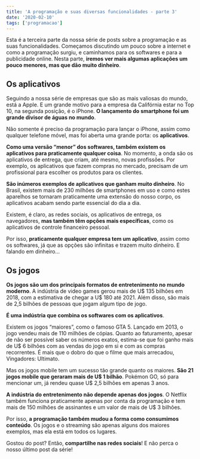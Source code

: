```yaml
---
title: 'A programação e suas diversas funcionalidades - parte 3'
date: '2020-02-10'
tags: ['programacao']
---
```


Esta é a terceira parte da nossa série de posts sobre a programação e as suas funcionalidades. Começamos discutindo um pouco sobre a internet e como a programação surgiu, e caminhamos para os softwares e para a publicidade online. Nesta parte, **iremos ver mais algumas aplicações um pouco menores, mas que dão muito dinheiro**.

## Os aplicativos

Seguindo a nossa série de empresas que são as mais valiosas do mundo, está a Apple. E um grande motivo para a empresa da Califórnia estar no Top 10, na segunda posição, é o iPhone. **O lançamento do smartphone foi um grande divisor de águas no mundo**.

Não somente é preciso da programação para lançar o iPhone, assim como qualquer telefone móvel, mas foi aberta uma grande porta: os **aplicativos**.

**Como uma versão “menor” dos softwares, também existem os aplicativos para praticamente qualquer coisa**. No momento, a onda são os aplicativos de entrega, que criam, até mesmo, novas profissões. Por exemplo, os aplicativos que fazem compras no mercado, precisam de um profissional para escolher os produtos para os clientes.

**São inúmeros exemplos de aplicativos que ganham muito dinheiro**. No Brasil, existem mais de 230 milhões de smartphones em uso e como estes aparelhos se tornaram praticamente uma extensão do nosso corpo, os aplicativos acabam sendo parte essencial do dia a dia.

Existem, é claro, as redes sociais, os aplicativos de entrega, os navegadores, **mas também têm opções mais específicas**, como os aplicativos de controle financeiro pessoal.

Por isso, **praticamente qualquer empresa tem um aplicativo**, assim como os softwares, já que as opções são infinitas e trazem muito dinheiro. E falando em dinheiro...

## Os jogos

**Os jogos são um dos principais formatos de entretenimento no mundo moderno**. A indústria de video games gerou mais de U$ 135 bilhões em 2018, com a estimativa de chegar a U$ 180 até 2021. Além disso, são mais de 2,5 bilhões de pessoas que jogam algum tipo de jogo.

**É uma indústria que combina os softwares com os aplicativos**.

Existem os jogos “maiores”, como o famoso GTA 5. Lançado em 2013, o jogo vendeu mais de 110 milhões de cópias. Quanto ao faturamento, apesar de não ser possível saber os números exatos, estima-se que foi ganho mais de U$ 6 bilhões com as vendas do jogo em si e com as compras recorrentes. É mais que o dobro do que o filme que mais arrecadou, Vingadores: Ultimato.

Mas os jogos mobile tem um sucesso tão grande quanto os maiores. **São 21 jogos mobile que geraram mais de U$ 1 bilhão**. Pokémon GO, só para mencionar um, já rendeu quase U$ 2,5 bilhões em apenas 3 anos.

**A indústria do entretenimento não depende apenas dos jogos**. O Netflix também funciona praticamente apenas por conta da programação e tem mais de 150 milhões de assinantes e um valor de mais de U$ 3 bilhões.

Por isso, **a programação também mudou a forma como consumimos conteúdo**. Os jogos e o streaming são apenas alguns dos maiores exemplos, mas ela está em todos os lugares.

Gostou do post? Então, **compartilhe nas redes sociais**! E não perca o nosso último post da série!
